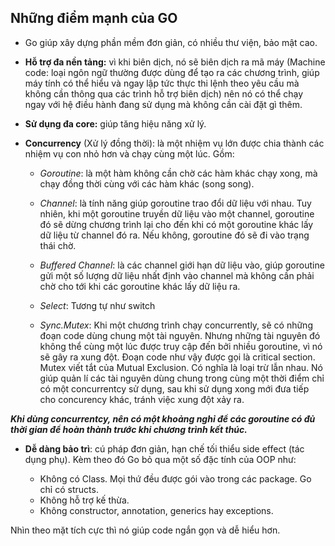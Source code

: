 ## Những điểm mạnh của GO

* Go giúp xây dựng phần mềm đơn giản, có nhiều thư viện, bảo mật cao.

* **Hỗ trợ đa nền tảng:** vì khi biên dịch, nó sẽ biên dịch ra mã máy (Machine code: loại ngôn ngữ thường được
 dùng để tạo ra các chương trình, giúp máy tính có thể hiểu và ngay lập tức thực thi lệnh theo yêu cầu mà
 không cần thông qua các trình hỗ trợ biên dịch) nên nó có thể chạy ngay với hệ điều hành đang sử dụng mà
 không cần cài đặt gì thêm.

* **Sử dụng đa core:** giúp tăng hiệu năng xử lý.

* **Concurrency** (Xử lý đồng thời): là một nhiệm vụ lớn được chia thành các nhiệm vụ con nhỏ hơn và chạy cùng
 một lúc. Gồm:

  * _Goroutine_: là một hàm không cần chờ các hàm khác chạy xong, mà chạy đồng thời cùng với các hàm khác
 (song song).

  * _Channel_: là tính năng giúp goroutine trao đổi dữ liệu với nhau. Tuy nhiên, khi một goroutine truyền
  dữ liệu vào một channel, goroutine đó sẽ dừng chương trình lại cho đến khi có một goroutine khác lấy
  dữ liệu từ channel đó ra. Nếu không, goroutine đó sẽ đi vào trạng thái chờ.

  * _Buffered Channel_: là các channel giới hạn dữ liệu vào, giúp goroutine gửi một số lượng dữ liệu nhất
  định vào channel mà không cần phải chờ cho tới khi các goroutine khác lấy dữ liệu ra.

  * _Select_: Tương tự như switch

  * _Sync.Mutex_: Khi một chương trình chạy concurrently, sẽ có những đoạn code dùng chung một tài nguyên. Nhưng những tài nguyên đó không thể cùng một lúc được truy cập đến bởi nhiều goroutine, vì nó sẽ gây ra xung đột. Đoạn code như vậy được gọi là critical section.  
 Mutex viết tắt của Mutual Exclusion. Có nghĩa là loại trừ lẫn nhau. Nó giúp quản lí các tài nguyên dùng chung trong cùng một thời điểm chỉ có một concurrentcy sử dụng, sau khi sử dụng xong mới đưa tiếp cho concurency khác, tránh việc xung đột xảy ra.

 _**Khi dùng concurrentcy, nên có một khoảng nghỉ để các goroutine có đủ thời gian để hoàn thành trước khi chương trình kết thúc.**_

* **Dễ dàng bảo trì**: cú pháp đơn giản, hạn chế tối thiểu side effect (tác dụng phụ). Kèm theo đó Go bỏ qua một số đặc tính của OOP như:

  * Không có Class. Mọi thứ đều được gói vào trong các package. Go chỉ có structs.
  * Không hỗ trợ kế thừa.
  * Không constructor, annotation, generics hay exceptions.

 Nhìn theo mặt tích cực thì nó giúp code ngắn gọn và dễ hiểu hơn.
